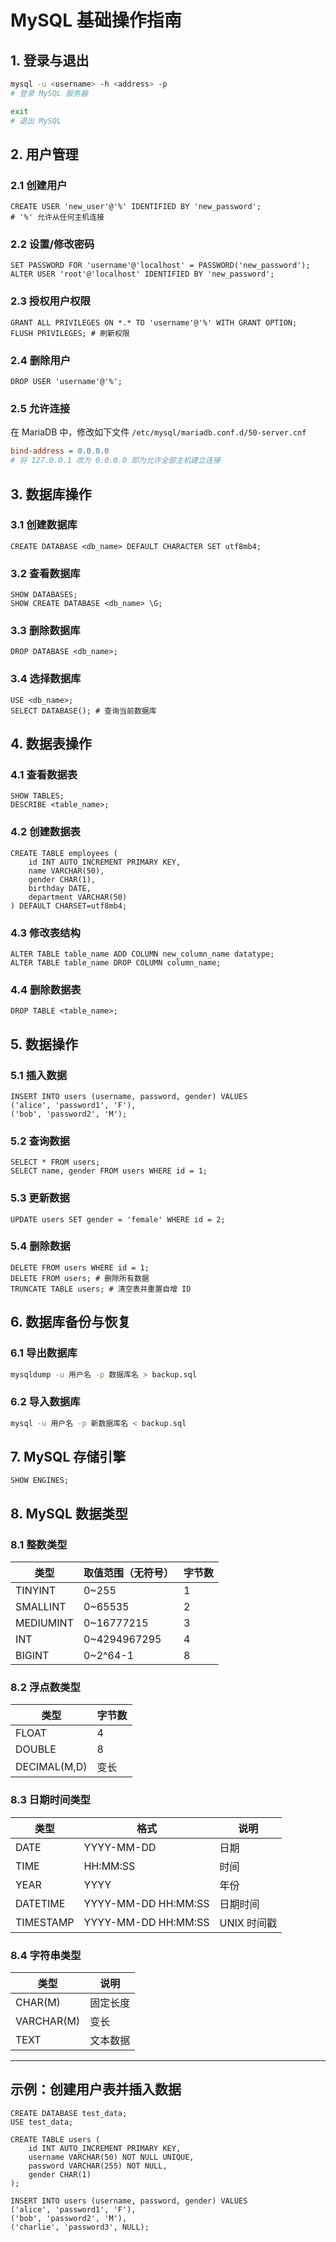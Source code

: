 # MySQL 基础操作指南

## 1. 登录与退出

```bash
mysql -u <username> -h <address> -p
# 登录 MySQL 服务器

exit
# 退出 MySQL
```

## 2. 用户管理

### 2.1 创建用户

```mysql
CREATE USER 'new_user'@'%' IDENTIFIED BY 'new_password';
# '%' 允许从任何主机连接
```

### 2.2 设置/修改密码

```mysql
SET PASSWORD FOR 'username'@'localhost' = PASSWORD('new_password');
ALTER USER 'root'@'localhost' IDENTIFIED BY 'new_password';
```

### 2.3 授权用户权限

```mysql
GRANT ALL PRIVILEGES ON *.* TO 'username'@'%' WITH GRANT OPTION;
FLUSH PRIVILEGES; # 刷新权限
```

### 2.4 删除用户

```mysql
DROP USER 'username'@'%';
```

### 2.5 允许连接

在 MariaDB 中，修改如下文件 `/etc/mysql/mariadb.conf.d/50-server.cnf`

```ini
bind-address = 0.0.0.0
# 将 127.0.0.1 改为 0.0.0.0 即为允许全部主机建立连接
```





## 3. 数据库操作

### 3.1 创建数据库

```mysql
CREATE DATABASE <db_name> DEFAULT CHARACTER SET utf8mb4;
```

### 3.2 查看数据库

```mysql
SHOW DATABASES;
SHOW CREATE DATABASE <db_name> \G;
```

### 3.3 删除数据库

```mysql
DROP DATABASE <db_name>;
```

### 3.4 选择数据库

```mysql
USE <db_name>;
SELECT DATABASE(); # 查询当前数据库
```

## 4. 数据表操作

### 4.1 查看数据表

```mysql
SHOW TABLES;
DESCRIBE <table_name>;
```

### 4.2 创建数据表

```mysql
CREATE TABLE employees (
    id INT AUTO_INCREMENT PRIMARY KEY,
    name VARCHAR(50),
    gender CHAR(1),
    birthday DATE,
    department VARCHAR(50)
) DEFAULT CHARSET=utf8mb4;
```

### 4.3 修改表结构

```mysql
ALTER TABLE table_name ADD COLUMN new_column_name datatype;
ALTER TABLE table_name DROP COLUMN column_name;
```

### 4.4 删除数据表

```mysql
DROP TABLE <table_name>;
```

## 5. 数据操作

### 5.1 插入数据

```mysql
INSERT INTO users (username, password, gender) VALUES
('alice', 'password1', 'F'),
('bob', 'password2', 'M');
```

### 5.2 查询数据

```mysql
SELECT * FROM users;
SELECT name, gender FROM users WHERE id = 1;
```

### 5.3 更新数据

```mysql
UPDATE users SET gender = 'female' WHERE id = 2;
```

### 5.4 删除数据

```mysql
DELETE FROM users WHERE id = 1;
DELETE FROM users; # 删除所有数据
TRUNCATE TABLE users; # 清空表并重置自增 ID
```

## 6. 数据库备份与恢复

### 6.1 导出数据库

```bash
mysqldump -u 用户名 -p 数据库名 > backup.sql
```

### 6.2 导入数据库

```bash
mysql -u 用户名 -p 新数据库名 < backup.sql
```

## 7. MySQL 存储引擎

```mysql
SHOW ENGINES;
```

## 8. MySQL 数据类型

### 8.1 整数类型

| 类型      | 取值范围（无符号） | 字节数 |
| --------- | ------------------ | ------ |
| TINYINT   | 0~255              | 1      |
| SMALLINT  | 0~65535            | 2      |
| MEDIUMINT | 0~16777215         | 3      |
| INT       | 0~4294967295       | 4      |
| BIGINT    | 0~2^64-1           | 8      |

### 8.2 浮点数类型

| 类型         | 字节数 |
| ------------ | ------ |
| FLOAT        | 4      |
| DOUBLE       | 8      |
| DECIMAL(M,D) | 变长   |

### 8.3 日期时间类型

| 类型      | 格式                | 说明        |
| --------- | ------------------- | ----------- |
| DATE      | YYYY-MM-DD          | 日期        |
| TIME      | HH:MM:SS            | 时间        |
| YEAR      | YYYY                | 年份        |
| DATETIME  | YYYY-MM-DD HH:MM:SS | 日期时间    |
| TIMESTAMP | YYYY-MM-DD HH:MM:SS | UNIX 时间戳 |

### 8.4 字符串类型

| 类型       | 说明     |
| ---------- | -------- |
| CHAR(M)    | 固定长度 |
| VARCHAR(M) | 变长     |
| TEXT       | 文本数据 |

------

## 示例：创建用户表并插入数据

```mysql
CREATE DATABASE test_data;
USE test_data;

CREATE TABLE users (
    id INT AUTO_INCREMENT PRIMARY KEY,
    username VARCHAR(50) NOT NULL UNIQUE,
    password VARCHAR(255) NOT NULL,
    gender CHAR(1)
);

INSERT INTO users (username, password, gender) VALUES
('alice', 'password1', 'F'),
('bob', 'password2', 'M'),
('charlie', 'password3', NULL);
```
